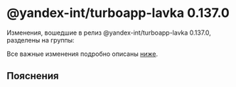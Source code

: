 # @yandex-int/turboapp-lavka 0.137.0

<!-- ЧЕЛОВЕЧЕСКОЕ ВСТУПЛЕНИЕ -->

Изменения, вошедшие в релиз @yandex-int/turboapp-lavka 0.137.0, разделены на группы:

Все важные изменения подробно описаны [ниже](#Пояснения).

## Пояснения


